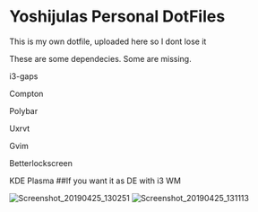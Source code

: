 # Yoshijulas Personal DotFiles
This is my own dotfile, uploaded here so I dont lose it

These are some dependecies.
Some are missing.

i3-gaps 

Compton 

Polybar

Uxrvt

Gvim

Betterlockscreen

KDE Plasma ##If you want it as DE with i3 WM

![Screenshot_20190425_130251](https://user-images.githubusercontent.com/23490061/56757775-aab1b000-675a-11e9-817e-9377731bc481.png)
![Screenshot_20190425_131113](https://user-images.githubusercontent.com/23490061/56758201-acc83e80-675b-11e9-97e4-c7d5a53174dc.png)

